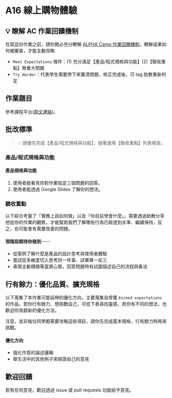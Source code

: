 # A16 線上購物體驗

## 💡 瞭解 AC 作業回饋機制

在寫這份作業之前，請你務必充分瞭解 <a href="https://github.com/ALPHACamp/web-grading-rubic" target="_blank">ALPHA Camp 作業回饋機制</a>，瞭解成果如何被審查，才能主動攻略

- `Meet Expectations` 條件：(1) 充分滿足【產品/程式規格與功能】(2)【驗收重點】無重大問題
- `Try Harder`：代表學生需要停下來釐清問題，修正完成後，可 tag 助教重新判定

## 作業題目

參考課程平台([原文連結](https://lighthouse.alphacamp.co/courses/42/assignments/1144))。

## 批改標準

> 💡  請優先完成【產品/程式規格與功能】，接著運用【驗收重點】列表檢查。

### 產品/程式規格與功能

#### 產品規格與功能

1. 使用者能看見你對作業指定三個問題的回答。
2. 使用者能透過 Google Slides 了解你的想法。


### 驗收重點

以下綜合考量了「實務上該如何做」以及「你目前學會什麼」，需要透過助教分享他從你的作業的觀察，才能幫助我們了解哪些行為已經達到水準、繼續保持，反之，也可能會有需要改善的問題。

#### 現階段期待你做到⋯⋯
- 從案例了解什麼是產品的設計思考與使用者體驗
- 嘗試從多維度切入思考同一件事、試著舉一反三
- 表現主動積極等當責心態，回答問題時有試圖描述自己的流程與看法

## 行有餘力：優化品質、擴充規格

以下蒐集了本作業可能延伸的優化方向，主要蒐集自曾獲 `Exceed expectations` 的作品，若你行有餘力、想挑戰自己，可從下表尋找靈感，若你有不同的想法，也歡迎你貢獻新的優化方法。

注意，並非每位同學都需要攻略這些項目，請你先完成基本規格，行有餘力時再來挑戰。

#### 優化方向
- 強化作答的論述邏輯
- 舉生活中的其他例子來辯證自己的意見

## 歡迎回饋

若有任何意見，歡迎透過 issue 或 pull requests 功能給予意見。
